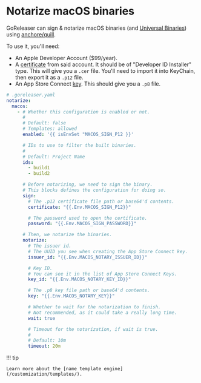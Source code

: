 # Notarize macOS binaries

GoReleaser can sign & notarize macOS binaries
(and [Universal Binaries][unibin]) using [anchore/quill][quill].

To use it, you'll need:

- An Apple Developer Account ($99/year).
- A [certificate](https://developer.apple.com/account/resources/certificates/add)
  from said account. It should be of "Developer ID Installer" type.
  This will give you a `.cer` file. You'll need to import it into KeyChain, then
  export it as a `.p12` file.
- An App Store Connect
  [key](https://appstoreconnect.apple.com/access/integrations/api/new).
  This should give you a `.p8` file.

```yaml
# .goreleaser.yaml
notarize:
  macos:
    - # Whether this configuration is enabled or not.
      #
      # Default: false
      # Templates: allowed
      enabled: '{{ isEnvSet "MACOS_SIGN_P12 }}'

      # IDs to use to filter the built binaries.
      #
      # Default: Project Name
      ids:
        - build1
        - build2

      # Before notarizing, we need to sign the binary.
      # This blocks defines the configuration for doing so.
      sign:
        # The .p12 certificate file path or base64'd contents.
        certificate: "{{.Env.MACOS_SIGN_P12}}"

        # The password used to open the certificate.
        password: "{{.Env.MACOS_SIGN_PASSWORD}}"

      # Then, we notarize the binaries.
      notarize:
        # The issuer id.
        # The UUID you see when creating the App Store Connect key.
        issuer_id: "{{.Env.MACOS_NOTARY_ISSUER_ID}}"

        # Key ID.
        # You can see it in the list of App Store Connect Keys.
        key_id: "{{.Env.MACOS_NOTARY_KEY_ID}}"

        # The .p8 key file path or base64'd contents.
        key: "{{.Env.MACOS_NOTARY_KEY}}"

        # Whether to wait for the notarization to finish.
        # Not recommended, as it could take a really long time.
        wait: true

        # Timeout for the notarization, if wait is true.
        #
        # Default: 10m
        timeout: 20m
```

!!! tip

    Learn more about the [name template engine](/customization/templates/).

[unibin]: ./universalbinaries.md
[quill]: https://github.com/anchore/quill

